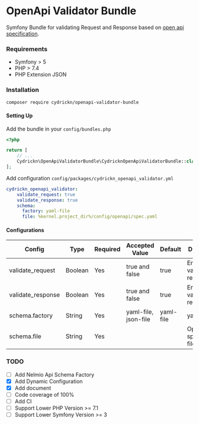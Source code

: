 # OpenApi Validator Bundle

Symfony Bundle for validating Request and Response based on [open api specification](https://swagger.io/specification/).

### Requirements

- Symfony > 5
- PHP > 7.4
- PHP Extension JSON

### Installation

```bash
composer require cydrickn/openapi-validator-bundle
```

#### Setting Up

Add the bundle in your `config/bundles.php`

```php
<?php

return [
    // ...
    Cydrickn\OpenApiValidatorBundle\CydricknOpenApiValidatorBundle::class => ['all' => true],
];
```

Add configuration `config/packages/cydrickn_openapi_validator.yml`
```yaml
cydrickn_openapi_validator:
    validate_request: true
    validate_response: true
    schema:
      factory: yaml-file
      file: %kernel.project_dir%/config/openapi/spec.yaml
```

#### Configurations

|Config           |Type   |Required|Accepted Value                |Default  |Description|
|-----------------|-------|--------|------------------------------|---------|-----------|
|validate_request |Boolean|Yes     |true and false                |true     |Enable validating of request|
|validate_response|Boolean|Yes     |true and false                |true     |Enable validating of response|
|schema.factory   |String |Yes     |yaml-file, json-file|yaml-file|yaml-file|Factory to use to generate the schema for validation|
|schema.file      |String |Yes     |                              |         |Open api specification file path|

### TODO

- [ ] Add Nelmio Api Schema Factory
- [x] Add Dynamic Configuration
- [x] Add document
- [ ] Code coverage of 100%
- [ ] Add CI
- [ ] Support Lower PHP Version >= 7.1
- [ ] Support Lower Symfony Version >= 3
